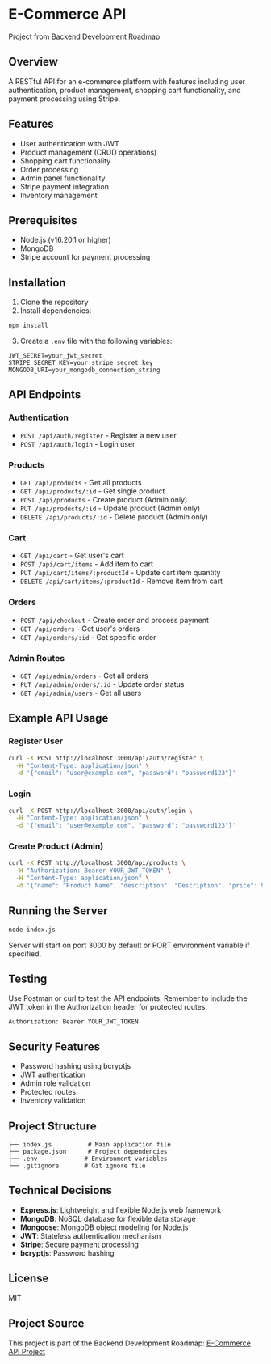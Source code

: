 # E-Commerce API

Project from [Backend Development Roadmap](https://roadmap.sh/projects/ecommerce-api)

## Overview

A RESTful API for an e-commerce platform with features including user authentication, product management, shopping cart functionality, and payment processing using Stripe.

## Features

- User authentication with JWT
- Product management (CRUD operations)
- Shopping cart functionality
- Order processing
- Admin panel functionality
- Stripe payment integration
- Inventory management

## Prerequisites

- Node.js (v16.20.1 or higher)
- MongoDB
- Stripe account for payment processing

## Installation

1. Clone the repository
2. Install dependencies:

```bash
npm install
```

3. Create a `.env` file with the following variables:

```
JWT_SECRET=your_jwt_secret
STRIPE_SECRET_KEY=your_stripe_secret_key
MONGODB_URI=your_mongodb_connection_string
```

## API Endpoints

### Authentication

- `POST /api/auth/register` - Register a new user
- `POST /api/auth/login` - Login user

### Products

- `GET /api/products` - Get all products
- `GET /api/products/:id` - Get single product
- `POST /api/products` - Create product (Admin only)
- `PUT /api/products/:id` - Update product (Admin only)
- `DELETE /api/products/:id` - Delete product (Admin only)

### Cart

- `GET /api/cart` - Get user's cart
- `POST /api/cart/items` - Add item to cart
- `PUT /api/cart/items/:productId` - Update cart item quantity
- `DELETE /api/cart/items/:productId` - Remove item from cart

### Orders

- `POST /api/checkout` - Create order and process payment
- `GET /api/orders` - Get user's orders
- `GET /api/orders/:id` - Get specific order

### Admin Routes

- `GET /api/admin/orders` - Get all orders
- `PUT /api/admin/orders/:id` - Update order status
- `GET /api/admin/users` - Get all users

## Example API Usage

### Register User

```bash
curl -X POST http://localhost:3000/api/auth/register \
  -H "Content-Type: application/json" \
  -d '{"email": "user@example.com", "password": "password123"}'
```

### Login

```bash
curl -X POST http://localhost:3000/api/auth/login \
  -H "Content-Type: application/json" \
  -d '{"email": "user@example.com", "password": "password123"}'
```

### Create Product (Admin)

```bash
curl -X POST http://localhost:3000/api/products \
  -H "Authorization: Bearer YOUR_JWT_TOKEN" \
  -H "Content-Type: application/json" \
  -d '{"name": "Product Name", "description": "Description", "price": 99.99, "inventory": 100}'
```

## Running the Server

```bash
node index.js
```

Server will start on port 3000 by default or PORT environment variable if specified.

## Testing

Use Postman or curl to test the API endpoints. Remember to include the JWT token in the Authorization header for protected routes:

```
Authorization: Bearer YOUR_JWT_TOKEN
```

## Security Features

- Password hashing using bcryptjs
- JWT authentication
- Admin role validation
- Protected routes
- Inventory validation

## Project Structure

```
├── index.js          # Main application file
├── package.json      # Project dependencies
├── .env             # Environment variables
└── .gitignore       # Git ignore file
```

## Technical Decisions

- **Express.js**: Lightweight and flexible Node.js web framework
- **MongoDB**: NoSQL database for flexible data storage
- **Mongoose**: MongoDB object modeling for Node.js
- **JWT**: Stateless authentication mechanism
- **Stripe**: Secure payment processing
- **bcryptjs**: Password hashing

## License

MIT

## Project Source

This project is part of the Backend Development Roadmap:
[E-Commerce API Project](https://roadmap.sh/projects/ecommerce-api)

